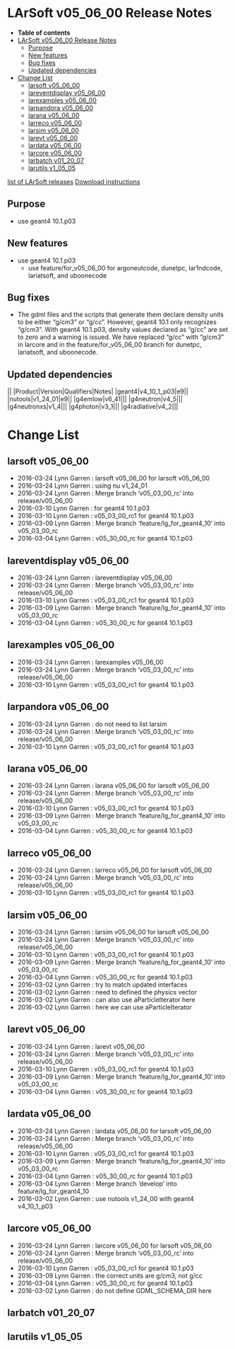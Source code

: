 LArSoft v05_06_00 Release Notes
======================================================================

-   **Table of contents**
-   [LArSoft v05_06_00 Release Notes](#LArSoft-v05_06_00-Release-Notes)
    -   [Purpose](#Purpose)
    -   [New features](#New-features)
    -   [Bug fixes](#Bug-fixes)
    -   [Updated dependencies](#Updated-dependencies)
-   [Change List](#Change-List)
    -   [larsoft v05_06_00](#larsoft-v05_06_00)
    -   [lareventdisplay v05_06_00](#lareventdisplay-v05_06_00)
    -   [larexamples v05_06_00](#larexamples-v05_06_00)
    -   [larpandora v05_06_00](#larpandora-v05_06_00)
    -   [larana v05_06_00](#larana-v05_06_00)
    -   [larreco v05_06_00](#larreco-v05_06_00)
    -   [larsim v05_06_00](#larsim-v05_06_00)
    -   [larevt v05_06_00](#larevt-v05_06_00)
    -   [lardata v05_06_00](#lardata-v05_06_00)
    -   [larcore v05_06_00](#larcore-v05_06_00)
    -   [larbatch v01_20_07](#larbatch-v01_20_07)
    -   [larutils v1_05_05](#larutils-v1_05_05)

[list of LArSoft releases](LArSoft_release_list)
[Download instructions](http://scisoft.fnal.gov/scisoft/bundles/larsoft/v05_06_00/larsoft-v05_06_00.html)

Purpose
--------------------

-   use geant4 10.1.p03

New features
------------------------------

-   use geant4 10.1.p03
    -   use feature/for_v05_06_00 for argoneutcode, dunetpc, lar1ndcode, lariatsoft, and uboonecode

Bug fixes
------------------------

-   The gdml files and the scripts that generate them declare density units to be either “g/cm3” or “g/cc”. However, geant4 10.1 only recognizes “g/cm3”. With geant4 10.1.p03, density values declared as “g/cc” are set to zero and a warning is issued. We have replaced “g/cc” with “g/cm3” in larcore and in the feature/for_v05_06_00 branch for dunetpc, lariatsoft, and uboonecode.

Updated dependencies
----------------------------------------------

||
|Product|Version|Qualifiers|Notes|
|geant4|v4_10_1_p03|e9||
|nutools|v1_24_01|e9||
|g4emlow|v6_41|||
|g4neutron|v4_5|||
|g4neutronxs|v1_4|||
|g4photon|v3_1|||
|g4radiative|v4_2|||

Change List
============================

larsoft v05_06_00
------------------------------------------

-   2016-03-24 Lynn Garren : larsoft v05_06_00 for larsoft v05_06_00
-   2016-03-24 Lynn Garren : using nu v1_24_01
-   2016-03-24 Lynn Garren : Merge branch ‘v05_03_00_rc’ into release/v05_06_00
-   2016-03-10 Lynn Garren : for geant4 10.1.p03
-   2016-03-10 Lynn Garren : v05_03_00_rc1 for geant4 10.1.p03
-   2016-03-09 Lynn Garren : Merge branch ‘feature/lg_for_geant4_10’ into v05_03_00_rc
-   2016-03-04 Lynn Garren : v05_30_00_rc for geant4 10.1.p03

lareventdisplay v05_06_00
----------------------------------------------------------

-   2016-03-24 Lynn Garren : lareventdisplay v05_06_00
-   2016-03-24 Lynn Garren : Merge branch ‘v05_03_00_rc’ into release/v05_06_00
-   2016-03-10 Lynn Garren : v05_03_00_rc1 for geant4 10.1.p03
-   2016-03-09 Lynn Garren : Merge branch ‘feature/lg_for_geant4_10’ into v05_03_00_rc
-   2016-03-04 Lynn Garren : v05_30_00_rc for geant4 10.1.p03

larexamples v05_06_00
--------------------------------------------------

-   2016-03-24 Lynn Garren : larexamples v05_06_00
-   2016-03-24 Lynn Garren : Merge branch ‘v05_03_00_rc’ into release/v05_06_00
-   2016-03-10 Lynn Garren : v05_03_00_rc1 for geant4 10.1.p03

larpandora v05_06_00
------------------------------------------------

-   2016-03-24 Lynn Garren : do not need to list larsim
-   2016-03-24 Lynn Garren : Merge branch ‘v05_03_00_rc’ into release/v05_06_00
-   2016-03-10 Lynn Garren : v05_03_00_rc1 for geant4 10.1.p03

larana v05_06_00
----------------------------------------

-   2016-03-24 Lynn Garren : larana v05_06_00 for larsoft v05_06_00
-   2016-03-24 Lynn Garren : Merge branch ‘v05_03_00_rc’ into release/v05_06_00
-   2016-03-10 Lynn Garren : v05_03_00_rc1 for geant4 10.1.p03
-   2016-03-09 Lynn Garren : Merge branch ‘feature/lg_for_geant4_10’ into v05_03_00_rc
-   2016-03-04 Lynn Garren : v05_30_00_rc for geant4 10.1.p03

larreco v05_06_00
------------------------------------------

-   2016-03-24 Lynn Garren : larreco v05_06_00 for larsoft v05_06_00
-   2016-03-24 Lynn Garren : Merge branch ‘v05_03_00_rc’ into release/v05_06_00
-   2016-03-10 Lynn Garren : v05_03_00_rc1 for geant4 10.1.p03

larsim v05_06_00
----------------------------------------

-   2016-03-24 Lynn Garren : larsim v05_06_00 for larsoft v05_06_00
-   2016-03-24 Lynn Garren : Merge branch ‘v05_03_00_rc’ into release/v05_06_00
-   2016-03-10 Lynn Garren : v05_03_00_rc1 for geant4 10.1.p03
-   2016-03-09 Lynn Garren : Merge branch ‘feature/lg_for_geant4_10’ into v05_03_00_rc
-   2016-03-04 Lynn Garren : v05_30_00_rc for geant4 10.1.p03
-   2016-03-02 Lynn Garren : try to match updated interfaces
-   2016-03-02 Lynn Garren : need to defined the physics vector
-   2016-03-02 Lynn Garren : can also use aParticleIterator here
-   2016-03-02 Lynn Garren : here we can use aParticleIterator

larevt v05_06_00
----------------------------------------

-   2016-03-24 Lynn Garren : larevt v05_06_00
-   2016-03-24 Lynn Garren : Merge branch ‘v05_03_00_rc’ into release/v05_06_00
-   2016-03-10 Lynn Garren : v05_03_00_rc1 for geant4 10.1.p03
-   2016-03-09 Lynn Garren : Merge branch ‘feature/lg_for_geant4_10’ into v05_03_00_rc
-   2016-03-04 Lynn Garren : v05_30_00_rc for geant4 10.1.p03

lardata v05_06_00
------------------------------------------

-   2016-03-24 Lynn Garren : lardata v05_06_00 for larsoft v05_06_00
-   2016-03-24 Lynn Garren : Merge branch ‘v05_03_00_rc’ into release/v05_06_00
-   2016-03-10 Lynn Garren : v05_03_00_rc1 for geant4 10.1.p03
-   2016-03-09 Lynn Garren : Merge branch ‘feature/lg_for_geant4_10’ into v05_03_00_rc
-   2016-03-04 Lynn Garren : v05_30_00_rc for geant4 10.1.p03
-   2016-03-04 Lynn Garren : Merge branch ‘develop’ into feature/lg_for_geant4_10
-   2016-03-02 Lynn Garren : use nutools v1_24_00 with geant4 v4_10_1_p03

larcore v05_06_00
------------------------------------------

-   2016-03-24 Lynn Garren : larcore v05_06_00 for larsoft v05_06_00
-   2016-03-24 Lynn Garren : Merge branch ‘v05_03_00_rc’ into release/v05_06_00
-   2016-03-10 Lynn Garren : v05_03_00_rc1 for geant4 10.1.p03
-   2016-03-09 Lynn Garren : the correct units are g/cm3, not g/cc
-   2016-03-04 Lynn Garren : v05_30_00_rc for geant4 10.1.p03
-   2016-03-02 Lynn Garren : do not define GDML_SCHEMA_DIR here

larbatch v01_20_07
--------------------------------------------

larutils v1_05_05
------------------------------------------
